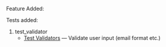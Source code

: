 Feature Added: 


Tests added: 

1. test_validator
    - [Test Validators](https://github.com/daniellescalera/scalera_final/blob/main/tests/test_utils/test_validators.py) — Validate user input (email format etc.)
 
